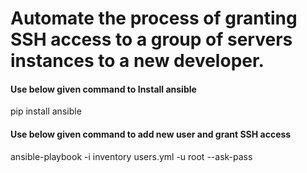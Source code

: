# Automate the process of granting SSH access to a group of servers instances to a new developer.

#### Use below given command to Install ansible
pip install ansible

#### Use below given command to add new user and grant SSH access

ansible-playbook -i inventory users.yml -u root --ask-pass
